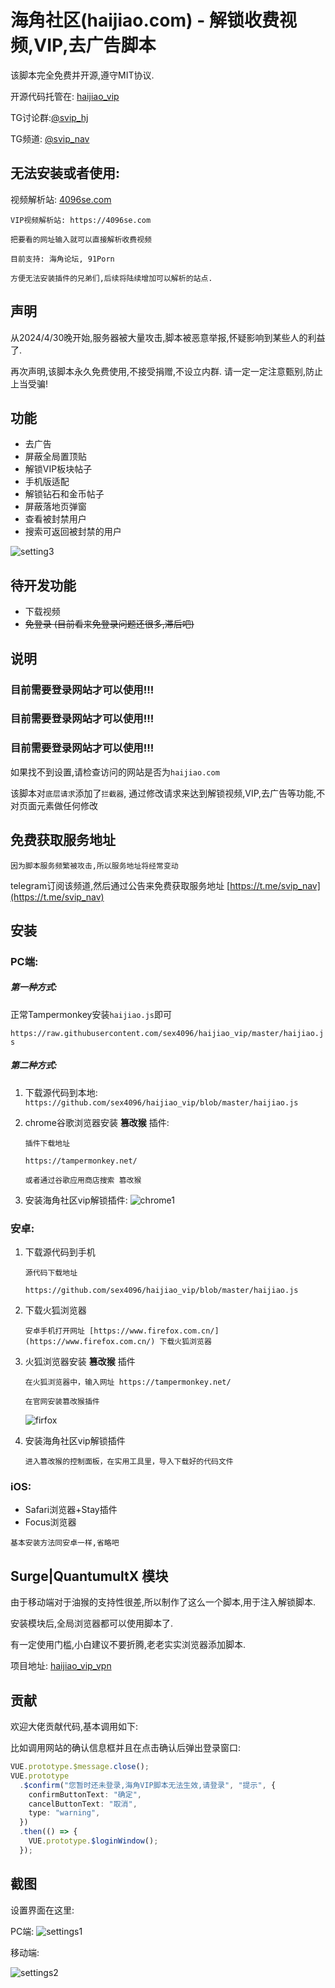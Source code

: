# 海角社区(haijiao.com) - 解锁收费视频,VIP,去广告脚本

该脚本完全免费并开源,遵守MIT协议.

开源代码托管在: [haijiao_vip](https://github.com/sex4096/haijiao_vip/)

TG讨论群:[@svip_hj](https://t.me/svip_hj)

TG频道: [@svip_nav](https://t.me/svip_nav)

## 无法安装或者使用:

视频解析站: [4096se.com](https://4096se.com)

```
VIP视频解析站: https://4096se.com

把要看的网址输入就可以直接解析收费视频

目前支持: 海角论坛, 91Porn

方便无法安装插件的兄弟们,后续将陆续增加可以解析的站点.

```

## 声明

从2024/4/30晚开始,服务器被大量攻击,脚本被恶意举报,怀疑影响到某些人的利益了.

再次声明,该脚本永久免费使用,不接受捐赠,不设立内群. 请一定一定注意甄别,防止上当受骗!

## 功能

- 去广告
- 屏蔽全局置顶贴
- 解锁VIP板块帖子
- 手机版适配
- 解锁钻石和金币帖子
- 屏蔽落地页弹窗
- 查看被封禁用户
- 搜索可返回被封禁的用户

![setting3](snapshot/settings3.jpg)

## 待开发功能

- 下载视频
- ~~免登录 (目前看来免登录问题还很多,滞后吧)~~

## 说明

### 目前需要登录网站才可以使用!!!

### 目前需要登录网站才可以使用!!!

### 目前需要登录网站才可以使用!!!

如果找不到设置,请检查访问的网站是否为`haijiao.com`

该脚本对`底层请求`添加了`拦截器`, 通过修改请求来达到解锁视频,VIP,去广告等功能,不对页面元素做任何修改

## 免费获取服务地址

`因为脚本服务频繁被攻击,所以服务地址将经常变动`

telegram订阅该频道,然后通过公告来免费获取服务地址
[https://t.me/svip_nav](https://t.me/svip_nav)

## 安装

### PC端:

##### 第一种方式:

正常Tampermonkey安装`haijiao.js`即可

`https://raw.githubusercontent.com/sex4096/haijiao_vip/master/haijiao.js`

##### 第二种方式:

1. 下载源代码到本地: `https://github.com/sex4096/haijiao_vip/blob/master/haijiao.js`
2. chrome谷歌浏览器安装 <b>篡改猴</b> 插件:

   ```
   插件下载地址

   https://tampermonkey.net/

   或者通过谷歌应用商店搜索 篡改猴
   ```

3. 安装海角社区vip解锁插件:
   ![chrome1](snapshot/chrome-1.png)

### 安卓:

1. 下载源代码到手机

   ```
   源代码下载地址

   https://github.com/sex4096/haijiao_vip/blob/master/haijiao.js
   ```

2. 下载火狐浏览器
   ```
   安卓手机打开网址 [https://www.firefox.com.cn/](https://www.firefox.com.cn/) 下载火狐浏览器
   ```
3. 火狐浏览器安装 <b>篡改猴</b> 插件

   ```
   在火狐浏览器中，输入网址 https://tampermonkey.net/

   在官网安装篡改猴插件
   ```

   ![firfox](snapshot/firfox-1.png)

4. 安装海角社区vip解锁插件
   ```
   进入篡改猴的控制面板，在实用工具里，导入下载好的代码文件
   ```

### iOS:

- Safari浏览器+Stay插件
- Focus浏览器

```
基本安装方法同安卓一样,省略吧
```

## Surge|QuantumultX 模块

由于移动端对于油猴的支持性很差,所以制作了这么一个脚本,用于注入解锁脚本.

安装模块后,全局浏览器都可以使用脚本了.

有一定使用门槛,小白建议不要折腾,老老实实浏览器添加脚本.

项目地址: [haijiao_vip_vpn](https://github.com/sex4096/haijiao_vip_vpn)

## 贡献

欢迎大佬贡献代码,基本调用如下:

比如调用网站的确认信息框并且在点击确认后弹出登录窗口:

```typescript
VUE.prototype.$message.close();
VUE.prototype
  .$confirm("您暂时还未登录,海角VIP脚本无法生效,请登录", "提示", {
    confirmButtonText: "确定",
    cancelButtonText: "取消",
    type: "warning",
  })
  .then(() => {
    VUE.prototype.$loginWindow();
  });
```

## 截图

设置界面在这里:

PC端:
![settings1](snapshot/settings1.jpg)

移动端:

![settings2](snapshot/settings2.jpg)
